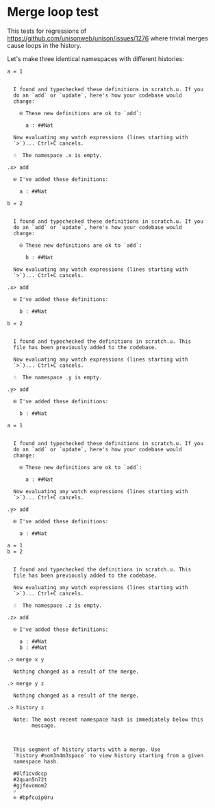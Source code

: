 # Merge loop test

This tests for regressions of https://github.com/unisonweb/unison/issues/1276 where trivial merges cause loops in the history.

Let's make three identical namespaces with different histories:

```unison
a = 1
```

```ucm

  I found and typechecked these definitions in scratch.u. If you
  do an `add` or `update`, here's how your codebase would
  change:
  
    ⍟ These new definitions are ok to `add`:
    
      a : ##Nat
   
  Now evaluating any watch expressions (lines starting with
  `>`)... Ctrl+C cancels.

```
```ucm
  ☝️  The namespace .x is empty.

.x> add

  ⍟ I've added these definitions:
  
    a : ##Nat

```
```unison
b = 2
```

```ucm

  I found and typechecked these definitions in scratch.u. If you
  do an `add` or `update`, here's how your codebase would
  change:
  
    ⍟ These new definitions are ok to `add`:
    
      b : ##Nat
   
  Now evaluating any watch expressions (lines starting with
  `>`)... Ctrl+C cancels.

```
```ucm
.x> add

  ⍟ I've added these definitions:
  
    b : ##Nat

```
```unison
b = 2
```

```ucm

  I found and typechecked the definitions in scratch.u. This
  file has been previously added to the codebase.
   
  Now evaluating any watch expressions (lines starting with
  `>`)... Ctrl+C cancels.

```
```ucm
  ☝️  The namespace .y is empty.

.y> add

  ⍟ I've added these definitions:
  
    b : ##Nat

```
```unison
a = 1
```

```ucm

  I found and typechecked these definitions in scratch.u. If you
  do an `add` or `update`, here's how your codebase would
  change:
  
    ⍟ These new definitions are ok to `add`:
    
      a : ##Nat
   
  Now evaluating any watch expressions (lines starting with
  `>`)... Ctrl+C cancels.

```
```ucm
.y> add

  ⍟ I've added these definitions:
  
    a : ##Nat

```
```unison
a = 1
b = 2
```

```ucm

  I found and typechecked the definitions in scratch.u. This
  file has been previously added to the codebase.
   
  Now evaluating any watch expressions (lines starting with
  `>`)... Ctrl+C cancels.

```
```ucm
  ☝️  The namespace .z is empty.

.z> add

  ⍟ I've added these definitions:
  
    a : ##Nat
    b : ##Nat

.> merge x y

  Nothing changed as a result of the merge.

.> merge y z

  Nothing changed as a result of the merge.

.> history z

  Note: The most recent namespace hash is immediately below this
        message.
  
  
  
  This segment of history starts with a merge. Use
  `history #som3n4m3space` to view history starting from a given
  namespace hash.
  
  #0lf1cvdccp
  #2quan5n72t
  #gjfovomom2
  ⑂
  ⊙ #bpfcuip0ru

```
